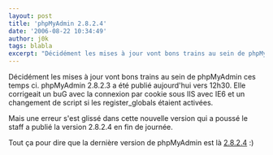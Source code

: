 ```yaml
---
layout: post
title: 'phpMyAdmin 2.8.2.4'
date: '2006-08-22 10:34:49'
author: j0k
tags: blabla
excerpt: "Décidément les mises à jour vont bons trains au sein de phpMyAdmin ces temps ci.     \nphpMyAdmin 2.8.2.3 a été publié aujourd'hui vers 12h30. Elle corrigeait un buG avec la connexion par cookie sous IIS avec IE6 et un changement de script si les register_globals étaient activées.  \n  \nMais une erreur s'est glissé dans cette nouvelle version qui a      …"
---
```


Décidément les mises à jour vont bons trains au sein de phpMyAdmin ces temps ci.
phpMyAdmin 2.8.2.3 a été publié aujourd'hui vers 12h30. Elle corrigeait un buG avec la connexion par cookie sous IIS avec IE6 et un changement de script si les register_globals étaient activées.

Mais une erreur s'est glissé dans cette nouvelle version qui a poussé le staff a publié la version 2.8.2.4 en fin de journée.

Tout ça pour dire que la dernière version de phpMyAdmin est là [2.8.2.4](http://www.phpmyadmin.net/home_page/downloads.php?relnotes=0) :)
